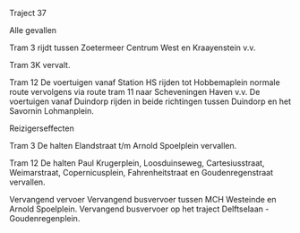Traject 37

Alle gevallen

Tram 3
rijdt tussen Zoetermeer Centrum West en Kraayenstein v.v.

Tram 3K
vervalt.

Tram 12
De voertuigen vanaf Station HS rijden tot Hobbemaplein normale route vervolgens via route tram 11 naar Scheveningen Haven v.v.
De voertuigen vanaf Duindorp rijden in beide richtingen tussen Duindorp en het Savornin Lohmanplein.

Reizigerseffecten

Tram 3
De halten Elandstraat t/m Arnold Spoelplein vervallen.

Tram 12
De halten Paul Krugerplein, Loosduinseweg, Cartesiusstraat, Weimarstraat, Copernicusplein, Fahrenheitstraat en Goudenregenstraat vervallen.

Vervangend vervoer
Vervangend busvervoer tussen MCH Westeinde en Arnold Spoelplein.
Vervangend busvervoer op het traject Delftselaan - Goudenregenplein.
